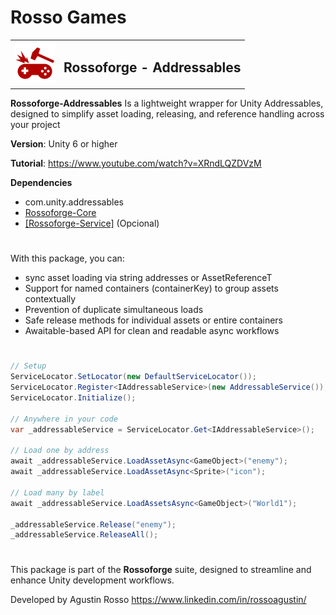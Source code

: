 # Rosso Games

<table>
  <tr>
    <td><img src="https://github.com/rossogames/Rossoforge-Addressables/blob/master/logo.png?raw=true" alt="Rossoforge" width="64"/></td>
    <td><h2>Rossoforge - Addressables</h2></td>
  </tr>
</table>

**Rossoforge-Addressables** Is a lightweight wrapper for Unity Addressables, designed to simplify asset loading, releasing, and reference handling across your project

**Version**: Unity 6 or higher

**Tutorial**: https://www.youtube.com/watch?v=XRndLQZDVzM

**Dependencies**
* com.unity.addressables
* [Rossoforge-Core](https://github.com/rossogames/Rossoforge-Core.git)
* [[Rossoforge-Service]](https://github.com/rossogames/Rossoforge-Services.git) (Opcional)

#
With this package, you can:
- sync asset loading via string addresses or AssetReferenceT<T>
- Support for named containers (containerKey) to group assets contextually
- Prevention of duplicate simultaneous loads
- Safe release methods for individual assets or entire containers
- Awaitable-based API for clean and readable async workflows

#

```csharp
// Setup
ServiceLocator.SetLocator(new DefaultServiceLocator());
ServiceLocator.Register<IAddressableService>(new AddressableService());
ServiceLocator.Initialize();

// Anywhere in your code
var _addressableService = ServiceLocator.Get<IAddressableService>();

// Load one by address
await _addressableService.LoadAssetAsync<GameObject>("enemy");
await _addressableService.LoadAssetAsync<Sprite>("icon");

// Load many by label
await _addressableService.LoadAssetsAsync<GameObject>("World1");

_addressableService.Release("enemy");
_addressableService.ReleaseAll();
```

#
This package is part of the **Rossoforge** suite, designed to streamline and enhance Unity development workflows.

Developed by Agustin Rosso
https://www.linkedin.com/in/rossoagustin/
